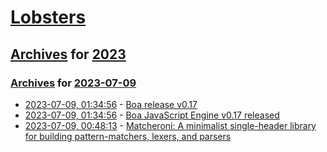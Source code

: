 # [Lobsters](../../../README.md)

## [Archives](../../index.md) for [2023](../index.md)

### [Archives](../../index.md) for [2023-07-09](index.md)

* [2023-07-09, 01:34:56](https://lobste.rs/s/yzd6er/boa_release_v0_17) - [Boa release v0.17](https://boajs.dev/posts/2023-07-08-boa-release-17/)
* [2023-07-09, 01:34:56](https://lobste.rs/s/yzd6er/boa_javascript_engine_v0_17_released) - [Boa JavaScript Engine v0.17 released](https://boajs.dev/posts/2023-07-08-boa-release-17/)
* [2023-07-09, 00:48:13](https://lobste.rs/s/86j4ld/matcheroni_minimalist_single_header) - [Matcheroni: A minimalist single-header library for building pattern-matchers, lexers, and parsers](https://github.com/aappleby/Matcheroni/)
